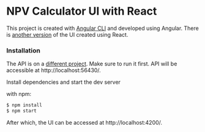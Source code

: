 # NPV Calculator UI with React
This project is created with [Angular CLI](https://github.com/angular/angular-cli) and developed using Angular. There is [another version](https://github.com/anthonyersen/vrisk-calculator-react-ui) of the UI created using React.

### Installation
The API is on a [different project](https://github.com/anthonyersen/VRisk.Calculator). Make sure to run it first. API will be accessible at http://localhost:56430/.

Install dependencies and start the dev server

with npm:
```sh
$ npm install
$ npm start
```

After which, the UI can be accessed at http://localhost:4200/.
